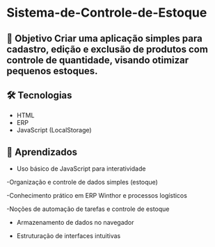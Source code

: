 # **Sistema-de-Controle-de-Estoque**
## 📌 Objetivo Criar uma aplicação simples para cadastro, edição e exclusão de produtos com controle de quantidade, visando otimizar pequenos estoques.

## 🛠 **Tecnologias**
- HTML
- ERP
- JavaScript (LocalStorage)

## 📖 **Aprendizados**
- Uso básico de JavaScript para interatividade

-Organização e controle de dados simples (estoque)

-Conhecimento prático em ERP Winthor e processos logísticos

-Noções de automação de tarefas e controle de estoque

- Armazenamento de dados no navegador

- Estruturação de interfaces intuitivas
